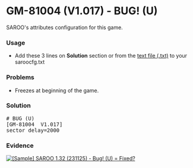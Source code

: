 # GM-81004 (V1.017) - BUG! (U)

SAROO's attributes configuration for this game.

### Usage

- Add these 3 lines on **Solution** section or from the [text file (.txt)](./config.txt) to your saroocfg.txt

### Problems

- Freezes at beginning of the game.

### Solution

<pre># BUG (U)
[GM-81004  V1.017]
sector_delay=2000</pre>

### Evidence

[![[Sample] SAROO 1.32 (231125) - Bug! (U) = Fixed?](https://img.youtube.com/vi/P4SlEjedq0Q/0.jpg)](https://youtu.be/P4SlEjedq0Q)
